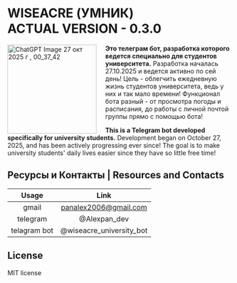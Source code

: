# WISEACRE (УМНИК)ㅤㅤㅤㅤㅤACTUAL VERSION - 0.3.0

<p align="left">
  <img width="200" height="200" alt="ChatGPT Image 27 окт  2025 г , 00_37_42" src="https://github.com/user-attachments/assets/955690c0-35b6-47dd-b516-238cd83db6a9" align="left" style="margin-right: 20px;"/>
  
  **Это телеграм бот, разработка которого ведется специально для студентов университета.** 
  Разработка началась 27.10.2025 и ведется активно по сей день! Цель - облегчить ежедневную жизнь студентов университета, ведь у них и так мало времени! Функционал бота разный - от просмотра погоды и расписания, до работы с личной почтой группы прямо с помощью бота!
</p>

**This is a Telegram bot developed specifically for university students.** 
Development began on October 27, 2025, and has been actively progressing ever since! The goal is to make university students' daily lives easier since they have so little free time! 
<br clear="both">

## Ресурсы и Контакты | Resources and Contacts

| Usage   | Link
| :---:   | :--:
| gmail | panalex2006@gmail.com
| telegram | @Alexpan_dev
| telagram bot | @wiseacre_university_bot

## License ##
MIT license
